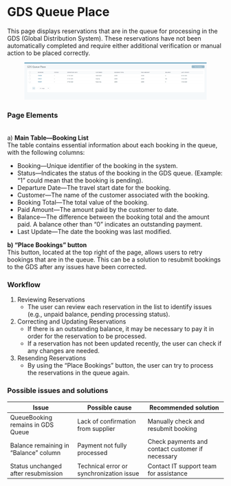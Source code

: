 # GDS Queue Place

This page displays reservations that are in the queue for processing in the GDS (Global Distribution System). These reservations have not been automatically completed and require either additional verification or manual action to be placed correctly.

<figure><img src="../.gitbook/assets/image (21) (1) (1) (1) (1) (1) (1) (1) (1) (1) (1) (1) (1) (1).png" alt=""><figcaption></figcaption></figure>

### Page Elements


\
a) **Main Table—Booking List**
\
The table contains essential information about each booking in the queue, with the following columns:

* Booking—Unique identifier of the booking in the system.
* Status—Indicates the status of the booking in the GDS queue. (Example: “1” could mean that the booking is pending).
* Departure Date—The travel start date for the booking.
* Customer—The name of the customer associated with the booking.
* Booking Total—The total value of the booking.
* Paid Amount—The amount paid by the customer to date.
* Balance—The difference between the booking total and the amount paid. A balance other than “0” indicates an outstanding payment.
* Last Update—The date the booking was last modified.

&#x20;**b) “Place Bookings” button**
\
&#x20;This button, located at the top right of the page, allows users to retry bookings that are in the queue. This can be a solution to resubmit bookings to the GDS after any issues have been corrected.



### **Workflow**

1. Reviewing Reservations
   * The user can review each reservation in the list to identify issues (e.g., unpaid balance, pending processing status).
2. Correcting and Updating Reservations
   * If there is an outstanding balance, it may be necessary to pay it in order for the reservation to be processed.
   * If a reservation has not been updated recently, the user can check if any changes are needed.
3. Resending Reservations
   * By using the “Place Bookings” button, the user can try to process the reservations in the queue again.

### Possible issues and solutions

| Issue                                 | Possible cause                           | Recommended solution                             |
| ------------------------------------- | ---------------------------------------- | ------------------------------------------------ |
| QueueBooking remains in GDS Queue     |  Lack of confirmation from supplier      | Manually check and resubmit booking              |
| Balance remaining in “Balance” column | Payment not fully processed              | Check payments and contact customer if necessary |
| Status unchanged after resubmission   | Technical error or synchronization issue | Contact IT support team for assistance           |
